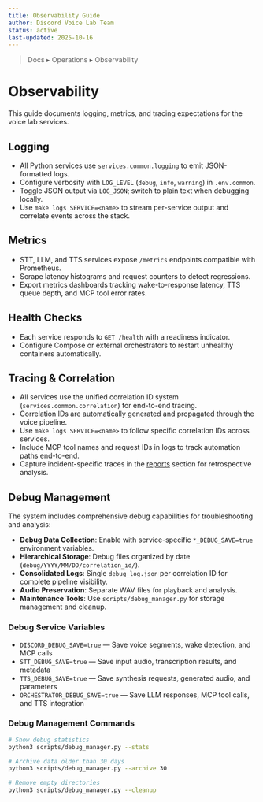 ```yaml
---
title: Observability Guide
author: Discord Voice Lab Team
status: active
last-updated: 2025-10-16
---
```


<!-- markdownlint-disable-next-line MD041 -->
> Docs ▸ Operations ▸ Observability

# Observability

This guide documents logging, metrics, and tracing expectations for the voice lab services.

## Logging

- All Python services use `services.common.logging` to emit JSON-formatted logs.
- Configure verbosity with `LOG_LEVEL` (`debug`, `info`, `warning`) in `.env.common`.
- Toggle JSON output via `LOG_JSON`; switch to plain text when debugging locally.
- Use `make logs SERVICE=<name>` to stream per-service output and correlate events across the stack.

## Metrics

- STT, LLM, and TTS services expose `/metrics` endpoints compatible with Prometheus.
- Scrape latency histograms and request counters to detect regressions.
- Export metrics dashboards tracking wake-to-response latency, TTS queue depth, and MCP tool error rates.

## Health Checks

- Each service responds to `GET /health` with a readiness indicator.
- Configure Compose or external orchestrators to restart unhealthy containers automatically.

## Tracing & Correlation

- All services use the unified correlation ID system (`services.common.correlation`) for end-to-end tracing.
- Correlation IDs are automatically generated and propagated through the voice pipeline.
- Use `make logs SERVICE=<name>` to follow specific correlation IDs across services.
- Include MCP tool names and request IDs in logs to track automation paths end-to-end.
- Capture incident-specific traces in the [reports](../reports/README.md) section for retrospective analysis.

## Debug Management

The system includes comprehensive debug capabilities for troubleshooting and analysis:

- **Debug Data Collection**: Enable with service-specific `*_DEBUG_SAVE=true` environment variables.
- **Hierarchical Storage**: Debug files organized by date (`debug/YYYY/MM/DD/correlation_id/`).
- **Consolidated Logs**: Single `debug_log.json` per correlation ID for complete pipeline visibility.
- **Audio Preservation**: Separate WAV files for playback and analysis.
- **Maintenance Tools**: Use `scripts/debug_manager.py` for storage management and cleanup.

### Debug Service Variables

- `DISCORD_DEBUG_SAVE=true` — Save voice segments, wake detection, and MCP calls
- `STT_DEBUG_SAVE=true` — Save input audio, transcription results, and metadata
- `TTS_DEBUG_SAVE=true` — Save synthesis requests, generated audio, and parameters
- `ORCHESTRATOR_DEBUG_SAVE=true` — Save LLM responses, MCP tool calls, and TTS integration

### Debug Management Commands

```bash
# Show debug statistics
python3 scripts/debug_manager.py --stats

# Archive data older than 30 days
python3 scripts/debug_manager.py --archive 30

# Remove empty directories
python3 scripts/debug_manager.py --cleanup
```
